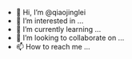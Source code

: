 - 👋 Hi, I’m @qiaojinglei
- 👀 I’m interested in ...
- 🌱 I’m currently learning ...
- 💞️ I’m looking to collaborate on ...
- 📫 How to reach me ...

<!---
qiaojinglei/qiaojinglei is a ✨ special ✨ repository because its `README.md` (this file) appears on your GitHub profile.
You can click the Preview link to take a look at your changes.
--->

